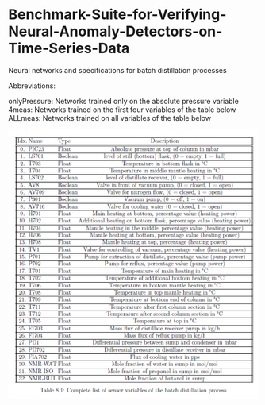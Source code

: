 # Benchmark-Suite-for-Verifying-Neural-Anomaly-Detectors-on-Time-Series-Data
Neural networks and specifications for batch distillation processes

Abbreviations:

onlyPressure: Networks trained only on the absolute pressure variable
4meas: Networks trained on the first four variables of the table below
ALLmeas: Networks trained on all variables of the table below 

![plot](./images/Variables.png)

